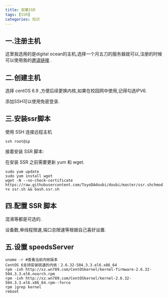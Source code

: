 ```yaml
---
title: 部署SSR
tags: [SSR]
categories: 知识 
---
```


## 一.注册主机

这里我选用的是digital ocean的主机,选择一个月五刀的服务器就可以,注册的时候可以使用我的[邀请链接](https://m.do.co/c/e784ca31deb3) .


## 二.创建主机  
选择 centOS 6.9 ,方便后续更换内核,如果在校园网中使用,记得勾选IPV6.

添加SSH可以使用免密登录.

## 三.安装ssr脚本  
使用 SSH 连接远程主机

 
`ssh root@ip`

接着安装 SSR 脚本:

在安装 SSR 之前需要更新 yum 和 wget.


	sudo yum update
	sudo yum install wget  
	wget -N --no-check-certificate https://raw.githubusercontent.com/ToyoDAdoubi/doubi/master/ssr.shchmod +x ssr.sh && bash.ssr.sh

## 四.配置 SSR 脚本

混淆等都是可选的.

设备数,单线程限速,端口总限速等根据自己喜好设置.

## 五.设置 speedsServer
	uname -r #查看当前内核版本
	CentOS 6支持安装锐速的内核：2.6.32-504.3.3.el6.x86_64
	rpm -ivh http://xz.wn789.com/CentOSkernel/kernel-firmware-2.6.32-504.3.3.el6.noarch.rpm
	rpm -ivh http://xz.wn789.com/CentOSkernel/kernel-2.6.32-504.3.3.el6.x86_64.rpm--force
	rpm |grep kernel
	reboot


